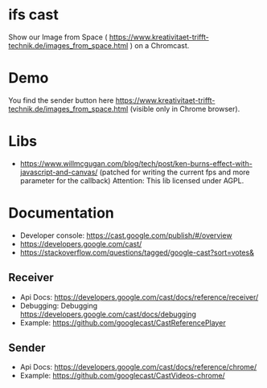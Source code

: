 # ifs cast

Show our Image from Space ( https://www.kreativitaet-trifft-technik.de/images_from_space.html ) on a Chromcast.

# Demo

You find the sender button here https://www.kreativitaet-trifft-technik.de/images_from_space.html (visible only in Chrome browser).

# Libs

* https://www.willmcgugan.com/blog/tech/post/ken-burns-effect-with-javascript-and-canvas/
  (patched for writing the current fps and more parameter for the callback) Attention: This lib licensed under AGPL.

# Documentation

* Developer console: https://cast.google.com/publish/#/overview
* https://developers.google.com/cast/
* https://stackoverflow.com/questions/tagged/google-cast?sort=votes&

## Receiver

* Api Docs: https://developers.google.com/cast/docs/reference/receiver/
* Debugging: Debugging https://developers.google.com/cast/docs/debugging
* Example: https://github.com/googlecast/CastReferencePlayer

## Sender

* Api Docs: https://developers.google.com/cast/docs/reference/chrome/
* Example: https://github.com/googlecast/CastVideos-chrome/
